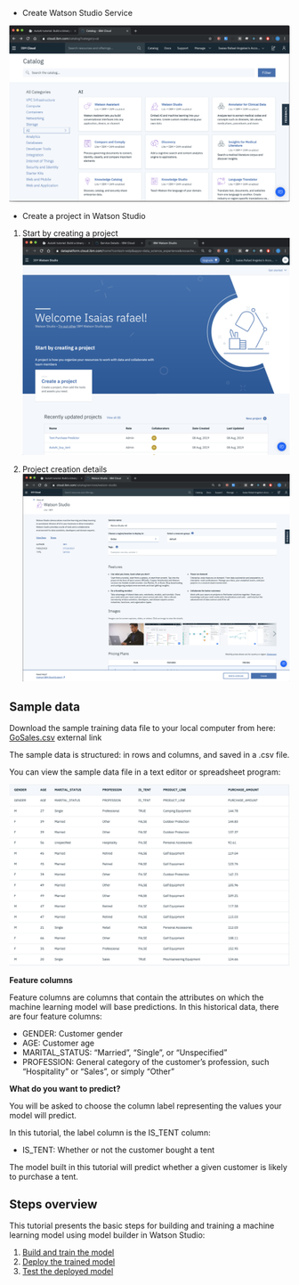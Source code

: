 * Create Watson Studio Service

![Create Watson Studio Service](https://github.com/IraAngeles-IBM/WatsonAutoAi/blob/master/create_watson_studio.png)

* Create a project in Watson Studio

1. Start by creating a project
![Create Project in Watson Studio](https://github.com/IraAngeles-IBM/WatsonAutoAi/blob/master/ws_create_project.png)

2. Project creation details
![Create Project Details](https://github.com/IraAngeles-IBM/WatsonAutoAi/blob/master/watson_studio_create.png)


## Sample data

Download the sample training data file to your local computer from here: [GoSales.csv](https://github.com/IraAngeles-IBM/WatsonAutoAi/blob/master/GoSales.csv) external link

The sample data is structured: in rows and columns, and saved in a .csv file.

You can view the sample data file in a text editor or spreadsheet program:

![Preview of training data](https://github.com/IraAngeles-IBM/WatsonAutoAi/blob/master/sample_data.png)

**Feature columns**

Feature columns are columns that contain the attributes on which the machine learning model will base predictions. In this historical data, there are four feature columns:

* GENDER: Customer gender
* AGE: Customer age
* MARITAL_STATUS: “Married”, “Single”, or “Unspecified”
* PROFESSION: General category of the customer’s profession, such “Hospitality” or “Sales”, or simply “Other”

**What do you want to predict?**

You will be asked to choose the column label representing the values your model will predict.

In this tutorial, the label column is the IS_TENT column:

* IS_TENT: Whether or not the customer bought a tent

The model built in this tutorial will predict whether a given customer is likely to purchase a tent.

## Steps overview

This tutorial presents the basic steps for building and training a machine learning model using model builder in Watson Studio:

1. [Build and train the model](https://github.com/IraAngeles-IBM/WatsonAutoAi/wiki/Step-1:-Build-and-train-the-model)
2. [Deploy the trained model](https://github.com/IraAngeles-IBM/WatsonAutoAi/wiki/Step-2:-Deploy-the-trained-model)
3. [Test the deployed model](https://github.com/IraAngeles-IBM/WatsonAutoAi/wiki/Step-3:-Test-the-deployed-model)
